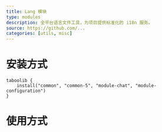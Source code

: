 ```yaml
---
title: Lang 模块
type: modules
description: 全平台语言文件工具，为项目提供标准化的 i18n 服务。
source: https://github.com/...
categories: [utils, misc]
---
```


# 安装方式

```
taboolib {
    install("common", "common-5", "module-chat", "module-configuration")
}
```

# 使用方式
